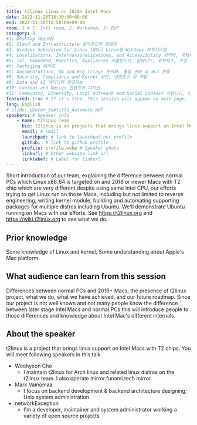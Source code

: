 ```yaml
---
title: t2linux Linux on 2018+ Intel Macs
date: 2022-11-26T16:30:00+09:00
end: 2022-11-26T16:50:00+09:00
room: 1 # 1: Intl room, 2: Workshop, 3: BoF
category: 8
#1: Desktop 데스크탑
#2: Cloud and Infrastructure 클라우드와 인프라
#3: Windows Subsystem for Linux (WSL) Linux용 Windows 하위시스템
#4: Localizations, Internationalizations, and Accessibility 지역화, 국제화 및 접근성
#5: IoT, Embedded, Robotics, Appliances 사물인터넷, 임베디드, 로보틱스, 가전
#6: Packaging 패키징
#7: Documentations, QA and Bug triage 문서화, 품질 관리 및 버그 분류
#8: Security, Compliance and Kernel 보안, 규정준수 및 커널
#9: Data and AI 데이터와 인공지능
#10: Content and Design 컨텐츠와 디지인
#11: Community, Diversity, Local Outreach and Social Context 커뮤니티, 다양성, 지역 사회 협력과 사회적 관점
featured: true # If it's true. This session will appear on main page.
lang: English
# slide: Ubucon_Subtitle_Automate.pdf
speakers: # Speaker info
    - name: t2linux Team
      bio: t2linux is an projects that brings linux support on Intel Macs with T2 chips
      email: # Email
      launchpad: # link to launchpad.net profile
      github:  # link to github profile
      profile: profile.webp # Speaker photo
      linkurl: # Other website link url
      linklabel: # Label for linkurl
---
```


Short introduction of our team, explaining the difference between normal PCs which Linux x86_64 is targeted on and 2018 or newer Macs with T2 chip which are very different despite using same Intel CPU, our efforts trying to get Linux run on those Macs, including but not limited to reverse engineering, writing kernel module, building and automating supporting packages for multiple distros including Ubuntu. We'll demonstrate Ubuntu running on Macs with our efforts. See https://t2linux.org and https://wiki.t2linux.org to see what we do.

## Prior knowledge 
Some knowledge of Linux and kernel, Some understanding about Apple's Mac platform.

## What audience can learn from this session
Differences between normal PCs and 2018+ Macs, the presence of t2linux project, what we do, what we have achieved, and our future roadmap. Since our project is not well known and not many people know the difference between later stage Intel Macs and normal PCs this will introduce people to those differences and knowledge about Intel Mac's different internals.

## About the speaker
t2linux is a project that brings linux support on Intel Macs with T2 chips. You will meet following speakers in this talk.

- Woohyeon Cho
  - I maintain t2linux for Arch linux and related linux distros on the t2linux team. I also operate mirror.funami.tech mirror.
- Mark Vainomaa
  - I focus on backend development & backend architecture designing; Unix system administration.
- networkException
  - I'm a developer, maintainer and system administrator working a variety of open source projects
